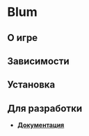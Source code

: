 # Blum

## О игре

## Зависимости

## Установка

## Для разработки
* [**Документация**](https://GeorgiiZaharov.github.io/BlumGame/)
